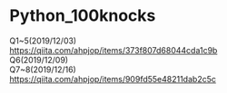 # Python_100knocks

Q1~5(2019/12/03)<br>
https://qiita.com/ahpjop/items/373f807d68044cda1c9b
<br>
Q6(2019/12/09)<br>
Q7~8(2019/12/16)<br>
https://qiita.com/ahpjop/items/909fd55e48211dab2c5c
